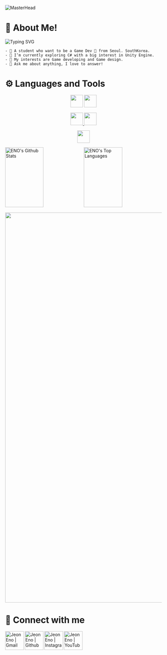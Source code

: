 ![MasterHead](https://media0.giphy.com/headers/GitHub/w8ZJLtJbmuph.gif)

# 📢 About Me!

<img src="https://readme-typing-svg.herokuapp.com?font=Fira+Code&size=30&pause=1000&width=435&lines=Hi%2C+I'm+Eno!%F0%9F%91%BB" alt="Typing SVG" />

```
- 👻 A student who want to be a Game Dev 🚀 from Seoul. SouthKorea.
- 🌱 I’m currently exploring C# with a big interest in Unity Engine. 
- 🤔 My interests are Game developing and Game design.
- 💬 Ask me about anything, I love to answer!
```

# ⚙️ Languages and Tools

<p align="center">
<img height="40" src="https://img.shields.io/badge/C%23-black?style=flat&logo=csharp&logoColor=white"/></code>
<img height="40" src="https://img.shields.io/badge/C++-black?style=flat&logo=cplusplus&logoColor=white"/></code>

<p align="center">
<a href="https://unity.com/"><img height="40" src="https://img.shields.io/badge/UNITY-black?style=flat&logo=unity&logoColor=white"/></code>
<a href="https://www.unrealengine.com/"><img height="40" src="https://img.shields.io/badge/UNREAL-black?style=flat&logo=UnrealEngine&logoColor=white"/></code>

<p align="center">
<a href="https://github.com/"><img height="40" src="https://img.shields.io/badge/Github-black?style=flat&logo=github&logoColor=white"/></code>

<a href="https://github.com/alsiam"><img alt="ENO's Github Stats" src="https://denvercoder1-github-readme-stats.vercel.app/api?username=JeonEno&show_icons=true&count_private=true&theme=react&border_color=7F3FBF&bg_color=0D1117&title_color=F85D7F&icon_color=F8D866" height="192px" width="49.5%"/></a>
<a href="https://github.com/alsiam"><img alt="ENO's Top Languages" src="https://denvercoder1-github-readme-stats.vercel.app/api/top-langs/?username=JeonEno&langs_count=8&layout=compact&theme=react&border_color=7F3FBF&bg_color=0D1117&title_color=F85D7F&icon_color=F8D866" height="192px" width="49.5%"/></a>
<br/>

<p align="center">
<a align="center"><img width="1250" height="auto" src="https://github-readme-activity-graph.vercel.app/graph?username=JeonEno&bg_color=181d31&color=f0e9d2&line=678983&point=e6ddc4&area=true&hide_border=true" /></a>

# 🤝 Connect with me
<p>
  <a href="mailto:gatojih0817@gmail.com">
    <img align="left" alt="JeonEno | Gmail" width="60px" src="https://www.vectorlogo.zone/logos/gmail/gmail-tile.svg" />
  </a>
   <a href="https://github.com/JeonEno">
    <img align="left" alt="JeonEno | Github" width="60px" src="https://www.vectorlogo.zone/logos/github/github-tile.svg" />
  </a>
   <a href="https://www.instagram.com/j__eno/">
    <img align="left" alt="JeonEno | Instagram" width="60px" src="https://www.vectorlogo.zone/logos/instagram/instagram-tile.svg" />
  </a>
   <a href="https://www.youtube.com/channel/UCHZQfngo1Ve4AE2YjGFuwDQ">
    <img align="left" alt="JeonEno | YouTube" width="60px" src="https://www.vectorlogo.zone/logos/youtube/youtube-tile.svg" />
  </a>
</p>
<br/>
<br/>
<br/>

#

